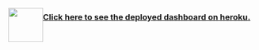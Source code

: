 <a href='http://www.scienceacademy.ca'> <img style="float: left;height:70px" src="../Log_SA.png"></a>
 
### [Click here to see the deployed dashboard on heroku.](https://covid-19-world-sa.herokuapp.com) 
